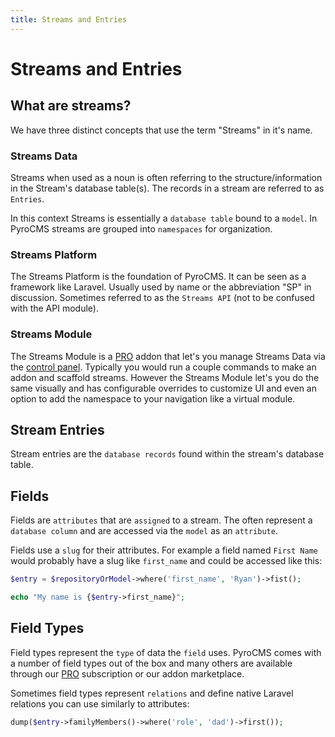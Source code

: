 ```yaml
---
title: Streams and Entries
---
```


# Streams and Entries

<div class="documentation__toc"></div>

## What are streams?

We have three distinct concepts that use the term "Streams" in it's name.

### Streams Data

Streams when used as a noun is often referring to the structure/information in the Stream's database table(s). The records in a stream are referred to as `Entries`.
 
In this context Streams is essentially a `database table` bound to a `model`. In PyroCMS streams are grouped into `namespaces` for organization.

### Streams Platform

The Streams Platform is the foundation of PyroCMS. It can be seen as a framework like Laravel. Usually used by name or the abbreviation "SP" in discussion. Sometimes referred to as the `Streams API` (not to be confused with the API module).

### Streams Module

The Streams Module is a [PRO](https://pyrocms.com/pro) addon that let's you manage Streams Data via the [control panel](/documentation/pyrocms/latest/getting-started/control-panel). Typically you would run a couple commands to make an addon and scaffold streams. However the Streams Module let's you do the same visually and has configurable overrides to customize UI and even an option to add the namespace to your navigation like a virtual module.

## Stream Entries

Stream entries are the `database records` found within the stream's database table.

## Fields

Fields are `attributes` that are `assigned` to a stream. The often represent a `database column` and are accessed via the `model` as an `attribute`.

Fields use a `slug` for their attributes. For example a field named `First Name` would probably have a slug like `first_name` and could be accessed like this:

```php
$entry = $repositoryOrModel->where('first_name', 'Ryan')->fist();

echo "My name is {$entry->first_name}";
```

## Field Types

Field types represent the `type` of data the `field` uses. PyroCMS comes with a number of field types out of the box and many others are available through our [PRO](https://pyrocms.com/pro) subscription or our addon marketplace.
 
Sometimes field types represent `relations` and define native Laravel relations you can use similarly to attributes:

```php
dump($entry->familyMembers()->where('role', 'dad')->first());
```
